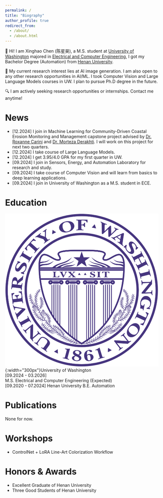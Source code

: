 ```yaml
---
permalink: /
title: "Biography"
author_profile: true
redirect_from: 
  - /about/
  - /about.html
---
```


:wave: Hi! I am Xinghao Chen (陈星昊), a M.S. student at [University of Washington](https://www.washington.edu/) majored in [Electrical and Computer Engineering](https://www.ece.uw.edu/), I got my Bachelor Degree (Automation) from [Henan University](https://www.henu.edu.cn/).

:microscope: My current research interest lies at AI image generation. I am also open to any other research opportunities in AI/ML. I took Computer Vision and Large Language Models courses in UW. I plan to pursue Ph.D degree in the future.

:mag: I am actively seeking research opportunities or internships. Contact me anytime!

News
======
* [12.2024] I join in Machine Learning for Community-Driven Coastal Erosion Monitoring and Management capstone project advised by [Dr. Roxanne Carini](https://www.apl.washington.edu/people/profile.php?last_name=Carini&first_name=Roxanne) and [Dr. Morteza Derakhti](https://www.ce.washington.edu/facultyfinder/morteza-derakhti). I will work on this project for next two quarters.
* [12.2024] I take course of Large Language Models.
* [12.2024] I get 3.95/4.0 GPA for my first quarter in UW.
* [09.2024] I join in Sensors, Energy, and Automation Laboratory for research and study.
* [09.2024] I take course of Computer Vision and will learn from basics to deep learning applications.
* [09.2024] I join in University of Washington as a M.S. student in ECE.

Education
======
![UWlogo](/images/uwlogo.png){:width="300px"}University of Washington  
[09.2024 - 03.2026]  
M.S. Electrical and Computer Engineering (Expected)  
[09.2020 - 07.2024] Henan University          B.E. Automation  

Publications
======
None for now.

Workshops
======
* ControlNet + LoRA Line-Art Colorization Workflow

Honors & Awards
======
* Excellent Graduate of Henan University
* Three Good Students of Henan University
